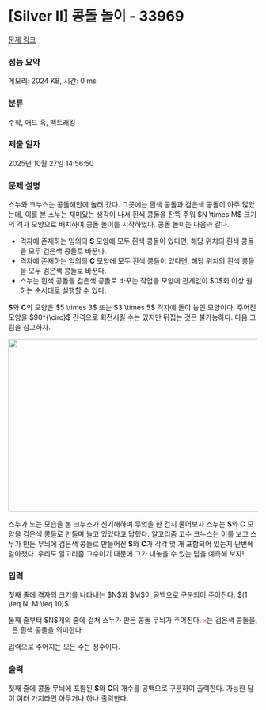 # [Silver II] 콩돌 놀이 - 33969 

[문제 링크](https://www.acmicpc.net/problem/33969) 

### 성능 요약

메모리: 2024 KB, 시간: 0 ms

### 분류

수학, 애드 혹, 백트래킹

### 제출 일자

2025년 10월 27일 14:56:50

### 문제 설명

<p>스누와 크누스는 콩돌해안에 놀러 갔다. 그곳에는 흰색 콩돌과 검은색 콩돌이 아주 많았는데, 이를 본 스누는 재미있는 생각이 나서 흰색 콩돌을 잔뜩 주워 $N \times M$ 크기의 격자 모양으로 배치하여 콩돌 놀이를 시작하였다. 콩돌 놀이는 다음과 같다.</p>

<ul>
	<li>격자에 존재하는 임의의 <strong>S</strong> 모양에 모두 흰색 콩돌이 있다면, 해당 위치의 흰색 콩돌을 모두 검은색 콩돌로 바꾼다.</li>
	<li>격자에 존재하는 임의의 <strong>C</strong> 모양에 모두 흰색 콩돌이 있다면, 해당 위치의 흰색 콩돌을 모두 검은색 콩돌로 바꾼다.</li>
	<li>스누는 흰색 콩돌을 검은색 콩돌로 바꾸는 작업을 모양에 관계없이 $0$회 이상 원하는 순서대로 실행할 수 있다.</li>
</ul>

<p><strong>S</strong>와 <strong>C</strong>의 모양은 $5 \times 3$ 또는 $3 \times 5$ 격자에 돌이 놓인 모양이다. 주어진 모양을 $90^{\circ}$ 간격으로 회전시킬 수는 있지만 뒤집는 것은 불가능하다. 다음 그림을 참고하자.</p>

<p style="text-align: center;"><img alt="" src="" style="height: 350px; width: 600px;"></p>

<p>스누가 노는 모습을 본 크누스가 신기해하며 무엇을 한 건지 물어보자 스누는 <strong>S</strong>와 <strong>C</strong> 모양을 검은색 콩돌로 만들며 놀고 있었다고 답했다. 알고리즘 고수 크누스는 이를 보고 스누가 만든 무늬에 검은색 콩돌로 만들어진 <strong>S</strong>와 <strong>C</strong>가 각각 몇 개 포함되어 있는지 단번에 알아챘다. 우리도 알고리즘 고수이기 때문에 그가 내놓을 수 있는 답을 예측해 보자!</p>

### 입력 

 <p>첫째 줄에 격자의 크기를 나타내는 $N$과 $M$이 공백으로 구분되어 주어진다. $(1 \leq N, M \leq 10)$</p>

<p>둘째 줄부터 $N$개의 줄에 걸쳐 스누가 만든 콩돌 무늬가 주어진다. <code><font color="#e74c3c">x</font></code>는 검은색 콩돌을, <code><font color="#e74c3c">.</font></code>은 흰색 콩돌을 의미한다.</p>

<p>입력으로 주어지는 모든 수는 정수이다.</p>

### 출력 

 <p>첫째 줄에 콩돌 무늬에 포함된 <strong>S</strong>와 <strong>C</strong>의 개수를 공백으로 구분하여 출력한다. 가능한 답이 여러 가지라면 아무거나 하나 출력한다.</p>

